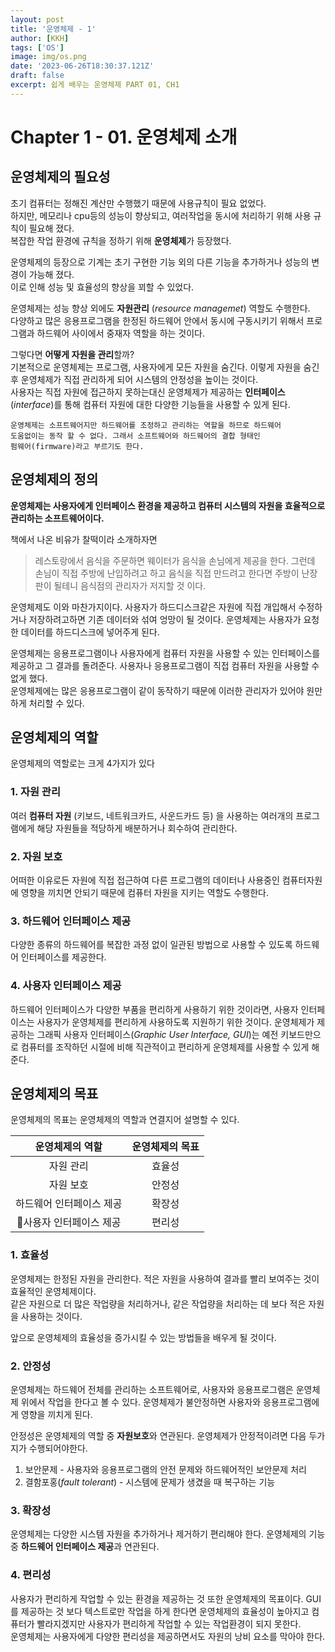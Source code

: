 ```yaml
---
layout: post
title: '운영체제 - 1'
author: [KKH]
tags: ['OS']
image: img/os.png
date: '2023-06-26T18:30:37.121Z'
draft: false
excerpt: 쉽게 배우는 운영체제 PART 01, CH1
---
```

# Chapter 1 - 01. 운영체제 소개

## 운영체제의 필요성

초기 컴퓨터는 정해진 계산만 수행했기 때문에 사용규칙이 필요 없었다.  
하지만, 메모리나 cpu등의 성능이 향상되고, 여러작업을 동시에 처리하기 위해 사용 규칙이 필요해 졌다.  
복잡한 작업 환경에 규칙을 정하기 위해 **운영체제**가 등장했다.

운영체제의 등장으로 기계는 초기 구현한 기능 외의 다른 기능을 추가하거나 성능의 변경이 가능해 졌다.  
이로 인해 성능 및 효율성의 향상을 꾀할 수 있었다.

운영체제는 성능 향상 외에도 **자원관리** (*resource managemet*) 역할도 수행한다.  
다양하고 많은 응용프로그램을 한정된 하드웨어 안에서 동시에 구동시키기 위해서 프로그램과 하드웨어 사이에서 중재자 역할을 하는 것이다.

그렇다면 **어떻게 자원을 관리**할까?  
기본적으로 운영체제는 프로그램, 사용자에게 모든 자원을 숨긴다. 이렇게 자원을 숨긴 후 운영체제가 직접 관리하게 되어 시스템의 안정성을 높이는 것이다.  
사용자는 직접 자원에 접근하지 못하는대신 운영체제가 제공하는 __**인터페이스**__(*interface*)를 통해 컴퓨터 자원에 대한 다양한 기능들을 사용할 수 있게 된다.

	운영체제는 소프트웨어지만 하드웨어를 조정하고 관리하는 역할을 하므로 하드웨어  
	도움없이는 동작 할 수 없다. 그래서 소프트웨어와 하드웨어의 결합 형태인 
	펌웨어(firmware)라고 부르기도 한다.

## 운영체제의 정의

**운영체제는 사용자에게 인터페이스 환경을 제공하고 컴퓨터 시스템의 자원을 효율적으로 관리하는 소프트웨어이다.**  

책에서 나온 비유가 찰떡이라 소개하자면
> 레스토랑에서 음식을 주문하면 웨이터가 음식을 손님에게 제공을 한다. 그런데 손님이 직접 주방에 난입하려고 하고 음식을 직접 만드려고 한다면 주방이 난장판이 될테니 음식점의 관리자가 저지할 것 이다.

운영체제도 이와 마찬가지이다. 사용자가 하드디스크같은 자원에 직접 개입해서 수정하거나 저장하려고하면 기존 데이터와 섞여 엉망이 될 것이다. 운영체제는 사용자가 요청한 데이터를 하드디스크에 넣어주게 된다.

운영체제는 응용프로그램이나 사용자에게 컴퓨터 자원을 사용할 수 있는 인터페이스를 제공하고 그 결과를 돌려준다. 사용자나 응용프로그램이 직접 컴퓨터 자원을 사용할 수 없게 했다.  
운영체제에는 많은 응용프로그램이 같이 동작하기 때문에 이러한 관리자가 있어야 원만하게 처리할 수 있다.

## 운영체제의 역할

운영체제의 역할로는 크게 4가지가 있다
### 1. 자원 관리
여러 **컴퓨터 자원** (키보드, 네트워크카드, 사운드카드 등) 을 사용하는 여러개의 프로그램에게 해당 자원들을 적당하게 배분하거나 회수하여 관리한다.
### 2. 자원 보호
어떠한 이유로든 자원에 직접 접근하여 다른 프로그램의 데이터나 사용중인 컴퓨터자원에 영향을 끼치면 안되기 때문에 컴퓨터 자원을 지키는 역할도 수행한다.
### 3. 하드웨어 인터페이스 제공
다양한 종류의 하드웨어를 복잡한 과정 없이 일관된 방법으로 사용할 수 있도록 하드웨어 인터페이스를 제공한다.
### 4. 사용자 인터페이스 제공
하드웨어 인터페이스가 다양한 부품을 편리하게 사용하기 위한 것이라면, 사용자 인터페이스는 사용자가 운영체제를 편리하게 사용하도록 지원하기 위한 것이다. 운영체제가 제공하는 그래픽 사용자 인터페이스(*Graphic User Interface, GUI*)는 예전 키보드만으로 컴퓨터를 조작하던 시절에 비해 직관적이고 편리하게 운영체제를 사용할 수 있게 해준다.

## 운영체제의 목표
운영체제의 목표는 운영체제의 역할과 연결지어 설명할 수 있다.

|운영체제의 역할|운영체제의 목표|
|:---:|:---:|
|자원 관리|효율성|
|자원 보호|안정성|
|하드웨어 인터페이스 제공|확장성|
|사용자 인터페이스 제공|편리성|

### 1. 효율성
운영체제는 한정된 자원을 관리한다. 적은 자원을 사용하여 결과를 빨리 보여주는 것이 효율적인 운영체제이다.  
같은 자원으로 더 많은 작업량을 처리하거나, 같은 작업량을 처리하는 데 보다 적은 자원을 사용하는 것이다.

앞으로 운영체제의 효율성을 증가시킬 수 있는 방법들을 배우게 될 것이다. 
### 2. 안정성
운영체제는 하드웨어 전체를 관리하는 소프트웨어로, 사용자와 응용프로그램은 운영체제 위에서 작업을 한다고 볼 수 있다. 운영체제가 불안정하면 사용자와 응용프로그램에게 영향을 끼치게 된다.

안정성은 운영체제의 역할 중 **자원보호**와 연관된다. 운영체제가 안정적이려면 다음 두가지가 수행되어야한다.
1. 보안문제 - 사용자와 응용프로그램의 안전 문제와 하드웨어적인 보안문제 처리
2. 결함포홍(*fault tolerant*) - 시스템에 문제가 생겼을 때 복구하는 기능
### 3. 확장성
운영체제는 다양한 시스템 자원을 추가하거나 제거하기 편리해야 한다. 운영체제의 기능중 **하드웨어 인터페이스 제공**과 연관된다.
### 4. 편리성
사용자가 편리하게 작업할 수 있는 환경을 제공하는 것 또한 운영체제의 목표이다. GUI를 제공하는 것 보다 텍스트로만 작업을 하게 한다면 운영체제의 효율성이 높아지고 컴퓨터가 빨라지겠지만 사용자가 편리하게 작업할 수 있는 작업환경이 되지 못한다.  
운영체제는 사용자에게 다양한 편리성을 제공하면서도 자원의 낭비 요소를 막아야 한다.


